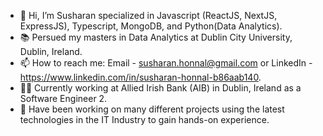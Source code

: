 - 👋 Hi, I’m Susharan specialized in Javascript (ReactJS, NextJS, ExpressJS), Typescript, MongoDB, and Python(Data Analytics).
- 📚 Persued my masters in Data Analytics at Dublin City University, Dublin, Ireland.
- 📫 How to reach me: Email - susharan.honnal@gmail.com or LinkedIn - https://www.linkedin.com/in/susharan-honnal-b86aab140.
- 🧑‍💻 Currently working at Allied Irish Bank (AIB) in Dublin, Ireland as a Software Engineer 2.
- 💬 Have been working on many different projects using the latest technologies in the IT Industry to gain hands-on experience.

